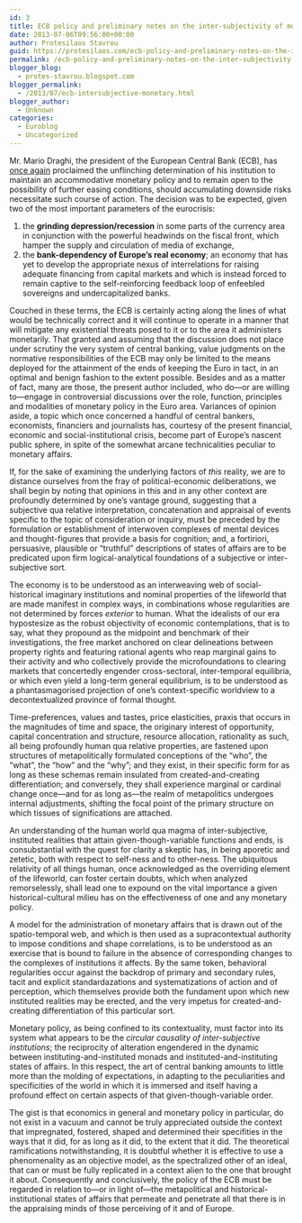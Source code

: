 ```yaml
---
id: 3
title: ECB policy and preliminary notes on the inter-subjectivity of monetary affairs
date: 2013-07-06T09:56:00+00:00
author: Protesilaos Stavrou
guid: https://protesilaos.com/ecb-policy-and-preliminary-notes-on-the-inter-subjectivity-of-monetary-affairs/
permalink: /ecb-policy-and-preliminary-notes-on-the-inter-subjectivity-of-monetary-affairs/
blogger_blog:
  - protes-stavrou.blogspot.com
blogger_permalink:
  - /2013/07/ecb-intersubjective-monetary.html
blogger_author:
  - Unknown
categories:
  - Euroblog
  - Uncategorized
---
```

Mr. Mario Draghi, the president of the European Central Bank (ECB), has <a href="http://www.ecb.europa.eu/press/pressconf/2013/html/is130704.en.html" target="_blank">once again</a> proclaimed the unflinching determination of his institution to maintain an accommodative monetary policy and to remain open to the possibility of further easing conditions, should accumulating downside risks necessitate such course of action. The decision was to be expected, given two of the most important parameters of the eurocrisis:

  1. the **grinding depression/recession** in some parts of the currency area in conjunction with the powerful headwinds on the fiscal front, which hamper the supply and circulation of media of exchange,
  2. the **bank-dependency of Europe&#8217;s real economy**; an economy that has yet to develop the appropriate nexus of interrelations for raising adequate financing from capital markets and which is instead forced to remain captive to the self-reinforcing feedback loop of enfeebled sovereigns and undercapitalized banks.

Couched in these terms, the ECB is certainly acting along the lines of what would be technically correct and it will continue to operate in a manner that will mitigate any existential threats posed to it or to the area it administers monetarily. That granted and assuming that the discussion does not place under scrutiny the very system of central banking, value judgments on the normative responsibilities of the ECB may only be limited to the means deployed for the attainment of the ends of keeping the Euro in tact, in an optimal and benign fashion to the extent possible. Besides and as a matter of fact, many are those, the present author included, who do—or are willing to—engage in controversial discussions over the role, function, principles and modalities of monetary policy in the Euro area. Variances of opinion aside, a topic which once concerned a handful of central bankers, economists, financiers and journalists has, courtesy of the present financial, economic and social-institutional crisis, become part of Europe&#8217;s nascent public sphere, in spite of the somewhat arcane technicalities peculiar to monetary affairs.

If, for the sake of examining the underlying factors of _this_ reality, we are to distance ourselves from the fray of political-economic deliberations, we shall begin by noting that opinions in this and in any other context are profoundly determined by one&#8217;s vantage ground, suggesting that a subjective qua relative interpretation, concatenation and appraisal of events specific to the topic of consideration or inquiry, must be preceded by the formulation or establishment of interwoven complexes of mental devices and thought-figures that provide a basis for cognition; and, a fortiriori, persuasive, plausible or &#8220;truthful&#8221; descriptions of states of affairs are to be predicated upon firm logical-analytical foundations of a subjective or inter-subjective sort.

The economy is to be understood as an interweaving web of social-historical imaginary institutions and nominal properties of the lifeworld that are made manifest in complex ways, in combinations whose regularities are not determined by forces _exterior_ to human. What the idealists of our era hypostesize as the robust objectivity of economic contemplations, that is to say, what they propound as the midpoint and benchmark of their investigations, the free market anchored on clear delineations between property rights and featuring rational agents who reap marginal gains to their activity and who collectively provide the microfoundations to clearing markets that concertedly engender cross-sectoral, inter-temporal equilibria, or which even yield a long-term general equilibrium, is to be understood as a phantasmagorised projection of one&#8217;s context-specific worldview to a decontextualized province of formal thought.

Time-preferences, values and tastes, price elasticities, praxis that occurs in the magnitudes of time and space, the originary interest of opportunity, capital concentration and structure, resource allocation, rationality as such, all being profoundly human qua relative properties, are fastened upon structures of metapolitically formulated conceptions of the &#8220;who&#8221;, the &#8220;what&#8221;, the &#8220;how&#8221; and the &#8220;why&#8221;; and they exist, in their specific form for as long as these schemas remain insulated from created-and-creating differentiation; and conversely, they shall experience marginal or cardinal change once—and for as long as—the realm of metapolitics undergoes internal adjustments, shifting the focal point of the primary structure on which tissues of significations are attached.

An understanding of the human world qua magma of inter-subjective, instituted realities that attain given-though-variable functions and ends, is consubstantial with the quest for clarity a skeptic has, in being aporetic and zetetic, both with respect to self-ness and to other-ness. The ubiquitous relativity of all things human, once acknowledged as the overriding element of the lifeworld, can foster certain doubts, which when analyzed remorselessly, shall lead one to expound on the vital importance a given historical-cultural milieu has on the effectiveness of one and any monetary policy.

A model for the administration of monetary affairs that is drawn out of the spatio-temporal web, and which is then used as a supracontextual authority to impose conditions and shape correlations, is to be understood as an exercise that is bound to failure in the absence of corresponding changes to the complexes of institutions it affects. By the same token, behavioral regularities occur against the backdrop of primary and secondary rules, tacit and explicit standardazations and systematizations of action and of perception, which themselves provide both the fundament upon which new instituted realities may be erected, and the very impetus for created-and-creating differentiation of this particular sort.

Monetary policy, as being confined to its contextuality, must factor into its system what appears to be the _circular causality of inter-subjective institutions_; the reciprocity of alteration engendered in the dynamic between instituting-and-instituted monads and instituted-and-instituting states of affairs. In this respect, the art of central banking amounts to little more than the molding of expectations, in adapting to the peculiarities and specificities of the world in which it is immersed and itself having a profound effect on certain aspects of that given-though-variable order.

The gist is that economics in general and monetary policy in particular, do not exist in a vacuum and cannot be truly appreciated outside the context that impregnated, fostered, shaped and determined their specifities in the ways that it did, for as long as it did, to the extent that it did. The theoretical ramifications notwithstanding, it is doubtful whether it is effective to use a phenomenality as an objective model, as the spectralized other of an ideal, that can or must be fully replicated in a context alien to the one that brought it about. Consequently and conclusively, the policy of the ECB must be regarded in relation to—or in light of—the metapolitical and historical-institutional states of affairs that permeate and penetrate all that there is in the appraising minds of those perceiving of it and of Europe.